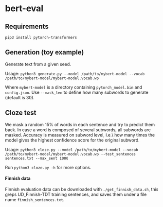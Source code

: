 # bert-eval


## Requirements

`pip3 install pytorch-transformers`


## Generation (toy example)

Generate text from a given seed.

Usage: `python3 generate.py --model /path/to/mybert-model --vocab /path/to/mybert-model/mybert-model.vocab.wp`

Where `mybert-model` is a directory containing `pytorch_model.bin` and `config.json`. Use `--mask_len` to define how many subwords to generate (default is 30).


## Cloze test

We mask a random 15\% of words in each sentence and try to predict them back. In case a word is composed of several subwords, all subwords are masked. Accuracy is measured on subword level, i.e.\ how many times the model gives the highest confidence score for the original subword.

Usage: `python3 cloze.py --model /path/to/mybert-model --vocab /path/to/mybert-model/mybert-model.vocab.wp --test_sentences sentences.txt --max_sent 1000`

Run `python3 cloze.py -h` for more options.

#### Finnish data

Finnish evaluation data can be downloaded with `./get_finnish_data.sh`, this greps UD_Finnish-TDT training sentences, and saves them under a file name `finnish_sentences.txt`.
